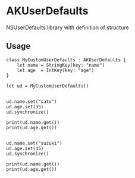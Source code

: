 # AKUserDefaults
NSUserDefaults library with definition of structure

## Usage

```
class MyCustomUserDefaults : AKUserDefaults {
    let name = StringKey(key: "name")
    let age  = IntKey(key: "age")
}
```

```
let ud = MyCustomUserDefaults()


ud.name.set("sato")
ud.age.set(35)
ud.synchronize()

print(ud.name.get())
print(ud.age.get())


ud.name.set("suzuki")
ud.age.set(45)
ud.synchronize()
        
print(ud.name.get())
print(ud.age.get())
```

